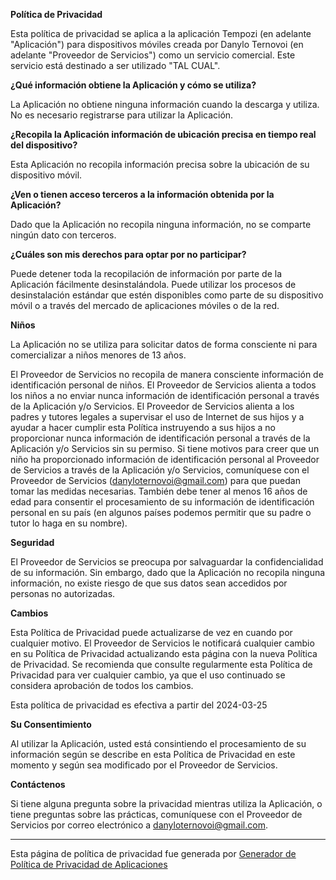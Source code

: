 **Política de Privacidad**

Esta política de privacidad se aplica a la aplicación Tempozi (en adelante "Aplicación") para dispositivos móviles creada por Danylo Ternovoi (en adelante "Proveedor de Servicios") como un servicio comercial. Este servicio está destinado a ser utilizado "TAL CUAL".

**¿Qué información obtiene la Aplicación y cómo se utiliza?**

La Aplicación no obtiene ninguna información cuando la descarga y utiliza. No es necesario registrarse para utilizar la Aplicación.

**¿Recopila la Aplicación información de ubicación precisa en tiempo real del dispositivo?**

Esta Aplicación no recopila información precisa sobre la ubicación de su dispositivo móvil.

**¿Ven o tienen acceso terceros a la información obtenida por la Aplicación?**

Dado que la Aplicación no recopila ninguna información, no se comparte ningún dato con terceros.

**¿Cuáles son mis derechos para optar por no participar?**

Puede detener toda la recopilación de información por parte de la Aplicación fácilmente desinstalándola. Puede utilizar los procesos de desinstalación estándar que estén disponibles como parte de su dispositivo móvil o a través del mercado de aplicaciones móviles o de la red.

**Niños**

La Aplicación no se utiliza para solicitar datos de forma consciente ni para comercializar a niños menores de 13 años.

El Proveedor de Servicios no recopila de manera consciente información de identificación personal de niños. El Proveedor de Servicios alienta a todos los niños a no enviar nunca información de identificación personal a través de la Aplicación y/o Servicios. El Proveedor de Servicios alienta a los padres y tutores legales a supervisar el uso de Internet de sus hijos y a ayudar a hacer cumplir esta Política instruyendo a sus hijos a no proporcionar nunca información de identificación personal a través de la Aplicación y/o Servicios sin su permiso. Si tiene motivos para creer que un niño ha proporcionado información de identificación personal al Proveedor de Servicios a través de la Aplicación y/o Servicios, comuníquese con el Proveedor de Servicios (danyloternovoi@gmail.com) para que puedan tomar las medidas necesarias. También debe tener al menos 16 años de edad para consentir el procesamiento de su información de identificación personal en su país (en algunos países podemos permitir que su padre o tutor lo haga en su nombre).

**Seguridad**

El Proveedor de Servicios se preocupa por salvaguardar la confidencialidad de su información. Sin embargo, dado que la Aplicación no recopila ninguna información, no existe riesgo de que sus datos sean accedidos por personas no autorizadas.

**Cambios**

Esta Política de Privacidad puede actualizarse de vez en cuando por cualquier motivo. El Proveedor de Servicios le notificará cualquier cambio en su Política de Privacidad actualizando esta página con la nueva Política de Privacidad. Se recomienda que consulte regularmente esta Política de Privacidad para ver cualquier cambio, ya que el uso continuado se considera aprobación de todos los cambios.

Esta política de privacidad es efectiva a partir del 2024-03-25

**Su Consentimiento**

Al utilizar la Aplicación, usted está consintiendo el procesamiento de su información según se describe en esta Política de Privacidad en este momento y según sea modificado por el Proveedor de Servicios.

**Contáctenos**

Si tiene alguna pregunta sobre la privacidad mientras utiliza la Aplicación, o tiene preguntas sobre las prácticas, comuníquese con el Proveedor de Servicios por correo electrónico a danyloternovoi@gmail.com.

---

Esta página de política de privacidad fue generada por [Generador de Política de Privacidad de Aplicaciones](https://app-privacy-policy-generator.nisrulz.com/)
